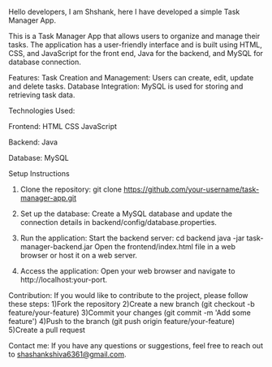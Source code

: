 Hello developers, I am Shshank, here I have developed a simple Task Manager App.

This is a Task Manager App that allows users to organize and manage their tasks. The application has a user-friendly interface and is built using HTML, CSS, and JavaScript for the front end, Java for the backend,
and MySQL for database connection.

Features:
Task Creation and Management: Users can create, edit, update and delete tasks.
Database Integration: MySQL is used for storing and retrieving task data.

Technologies Used:

Frontend:
HTML
CSS
JavaScript

Backend:
Java

Database:
MySQL

Setup Instructions

1) Clone the repository:
git clone https://github.com/your-username/task-manager-app.git

2) Set up the database:
Create a MySQL database and update the connection details in backend/config/database.properties.

3) Run the application:
Start the backend server:
cd backend
java -jar task-manager-backend.jar
Open the frontend/index.html file in a web browser or host it on a web server.

4) Access the application:
Open your web browser and navigate to http://localhost:your-port.

Contribution:
If you would like to contribute to the project, please follow these steps:
1)Fork the repository
2)Create a new branch (git checkout -b feature/your-feature)
3)Commit your changes (git commit -m 'Add some feature')
4)Push to the branch (git push origin feature/your-feature)
5)Create a pull request

Contact me:
If you have any questions or suggestions, feel free to reach out to shashankshiva6361@gmail.com.
